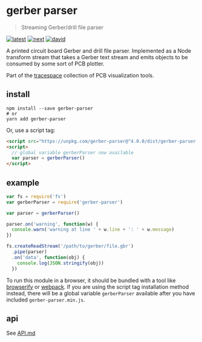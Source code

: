 # gerber parser

> Streaming Gerber/drill file parser

[![latest][gerber-parser-latest-badge]][npm]
[![next][gerber-parser-next-badge]][npm-next]
[![david][gerber-parser-david-badge]][david]

A printed circuit board Gerber and drill file parser. Implemented as a Node transform stream that takes a Gerber text stream and emits objects to be consumed by some sort of PCB plotter.

Part of the [tracespace][] collection of PCB visualization tools.

[tracespace]: https://github.com/tracespace/tracespace
[npm]: https://www.npmjs.com/package/gerber-parser
[npm-next]: https://www.npmjs.com/package/gerber-parser/v/next
[david]: https://david-dm.org/tracespace/tracespace?path=packages/gerber-parser
[gerber-parser-latest-badge]: https://flat.badgen.net/npm/v/gerber-parser
[gerber-parser-next-badge]: https://flat.badgen.net/npm/v/gerber-parser/next
[gerber-parser-david-badge]: https://flat.badgen.net/david/dep/tracespace/tracespace/packages/gerber-parser

## install

```shell
npm install --save gerber-parser
# or
yarn add gerber-parser
```

Or, use a script tag:

```html
<script src="https://unpkg.com/gerber-parser@^4.0.0/dist/gerber-parser.min.js"></script>
<script>
  // global variable gerberParser now available
  var parser = gerberParser()
</script>
```

## example

```js
var fs = require('fs')
var gerberParser = require('gerber-parser')

var parser = gerberParser()

parser.on('warning', function(w) {
  console.warn('warning at line ' + w.line + ': ' + w.message)
})

fs.createReadStream('/path/to/gerber/file.gbr')
  .pipe(parser)
  .on('data', function(obj) {
    console.log(JSON.stringify(obj))
  })
```

To run this module in a browser, it should be bundled with a tool like [browserify][] or [webpack][]. If you are using the script tag installation method instead, there will be a global variable `gerberParser` available after you have included `gerber-parser.min.js`.

[browserify]: http://browserify.org/
[webpack]: https://webpack.js.org/

## api

See [API.md](./API.md)
